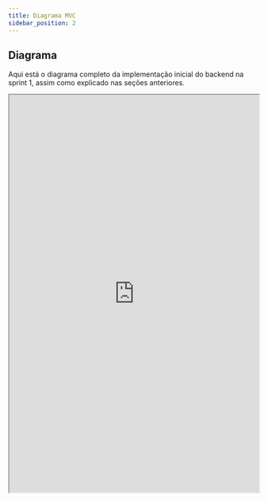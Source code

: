 ```yaml
---
title: Diagrama MVC
sidebar_position: 2
---
```


## Diagrama

Aqui está o diagrama completo da implementação inicial do backend na sprint 1, assim como explicado nas seções anteriores.

<iframe src="https://drive.google.com/file/d/1-CHBnh_JZCcxZ-Kz6KcAL33PzQY5b9v4/preview" width="100%" height="800" allow="autoplay"></iframe>
